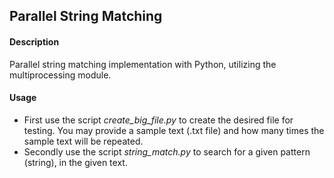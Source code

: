 ## Parallel String Matching

#### Description

Parallel string matching implementation with Python, utilizing the multiprocessing module.

#### Usage

- First use the script _create_big_file.py_ to create the desired file for testing. You may provide a sample text (.txt file) and how many times the sample text will be repeated.
- Secondly use the script _string_match.py_ to search for a given pattern (string), in the given text.
